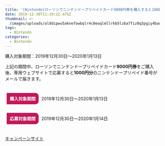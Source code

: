 ```yaml
---
title: '[Nintendo]ローソンでニンテンドープリペイドカード9000円券を購入すると1000円分のプレイペイド番号が貰える'
date: 2019-12-30T11:19:22.475Z
thumbnail: >-
  /images/uploads/al8dipwu5aknefowbqlr4c8eoqlmllrkb5lzba7fiz0q3pgiy4baumeivvqv61gty6nqbre3a14snurs.jpg
tags:
  - Nintendo
categories:
  - Nintendo
---
```

購入対象期間：2019年12月30日〜2020年1月13日

<!--more-->

上記の期間中、ローソンでニンテンドープリペイドカード**9000円券**をご購入後、専用ウェブサイトで応募すると**1000円分**のニンテンドープリペイド番号がメールで届きます。

<br>

<span style="font-weight: bold; color: white; background-color: #C2185B; padding: 10px; margin:5px; border-radius: 0px 10px 10px 0px;">購入対象期間</span>  2019年12月30日〜2020年1月13日

<br>


<span style="font-weight: bold; color: white; background-color: #C2185B; padding: 10px; margin: 5px; border-radius: 0px 10px 10px 0px">応募対象期間</span> 2019年12月30日〜2020年1月14日

<br>

[キャンペーンサイト](https://vdpro.jp/lws.nintendo10/)
